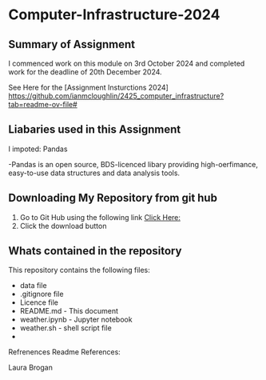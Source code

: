 # Computer-Infrastructure-2024

## Summary of Assignment
I commenced work on this module on 3rd October 2024 and completed work for the deadline of 20th December 2024.

See Here for the [Assignment Insturctions 2024]
https://github.com/ianmcloughlin/2425_computer_infrastructure?tab=readme-ov-file#

## Liabaries used in this Assignment
I impoted: Pandas

-Pandas is an open source, BDS-licenced libary providing high-oerfimance, easy-to-use data structures and data analysis tools.


## Downloading My Repository from git hub
1. Go to Git Hub using the following link [Click Here:](https://github.com/LauraBrogan/https://github.com/LauraBrogan/computer-infrastructure-2024)
2. Click the download button
## Whats contained in the repository
This repository contains the following files:

+ data file
+ .gitignore file
+ Licence file
+ README.md - This document
+ weather.ipynb - Jupyter notebook
+ weather.sh - shell script file
+ 


Refrenences Readme References:

Laura Brogan


